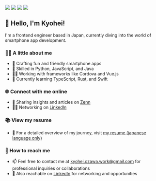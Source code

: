 [<img src="https://img.shields.io/badge/Zenn-kyo-3EA8FF.svg?logo=zenn&style=popout">](https://zenn.dev/zawa_kyo) [<img src="https://img.shields.io/badge/Qiita-Kyohei%20Ozawa-55C500.svg?logo=qiita&style=popout">](https://qiita.com/zawa-kyo) [<img src="https://img.shields.io/badge/LinkedIn-Kyohei%20Ozawa-0A66C1.svg?logo=linkedin&style=popout">](https://www.linkedin.com/in/kyohei-ozawa/) [<img src="https://img.shields.io/badge/Gmail-kyohei.ozawa.work@gmail.com-EA4335.svg?logo=gmail&style=popout">](https://www.linkedin.com/in/kyohei-ozawa/)

## 👋 Hello, I'm Kyohei!

I'm a frontend engineer based in Japan, currently diving into the world of smartphone app development.

### 👨‍💻 A little about me

- 📱 Crafting fun and friendly smartphone apps
- 🍳 Skilled in Python, JavaScript, and Java
- 🏃‍♂️ Working with frameworks like Cordova and Vue.js
- 🌱 Currently learning TypeScript, Rust, and Swift

### 🌐 Connect with me online

- 🤔 Sharing insights and articles on [Zenn](https://zenn.dev/zawa_kyo)
- 🙋‍♂️ Networking on [LinkedIn](https://www.linkedin.com/in/kyohei-ozawa/)

### 📚 View my resume

- 📝 For a detailed overview of my journey, visit [my resume (japanese language only)](https://github.com/zawa-kyo/resume)

### 📮 How to reach me

- 📫 Feel free to contact me at [kyohei.ozawa.work@gmail.com](mailto:kyohei.ozawa.work@gmail.com) for professional inquiries or collaborations
- 🔗 Also reachable on [LinkedIn](https://www.linkedin.com/in/kyohei-ozawa/) for networking and opportunities
